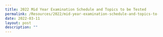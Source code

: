```yaml
---
title: 2022 Mid Year Examination Schedule and Topics to be Tested
permalink: /Resources/2022/mid-year-examination-schedule-and-topics-to-be-tested
date: 2022-03-11
layout: post
description: ""
---
```


